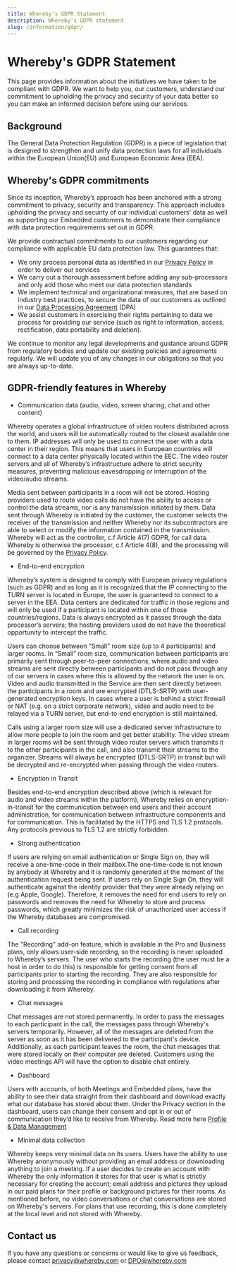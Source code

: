 ```yaml
---
title: Whereby's GDPR Statement
description: Whereby's GDPR statement
slug: /information/gdpr/
---
```


# Whereby's GDPR Statement

This page provides information about the initiatives we have taken to be compliant with GDPR. We want to help you, our customers, understand our commitment to upholding the privacy and security of your data better so you can make an informed decision before using our services.

## Background

The General Data Protection Regulation (GDPR) is a piece of legislation that is designed to strengthen and unify data protection laws for all individuals within the European Union(EU) and European Economic Area (EEA).

## Whereby's GDPR commitments

Since its inception, Whereby’s approach has been anchored with a strong commitment to privacy, security and transparency. This approach includes upholding the privacy and security of our individual customers' data as well as supporting our Embedded customers to demonstrate their compliance with data protection requirements set out in GDPR.

We provide contractual commitments to our customers regarding our compliance with applicable EU data protection law. This guarantees that:

* We only process personal data as identified in our [Privacy Policy](/information/tos/privacy-policy/) in order to deliver our services
* We carry out a thorough assessment before adding any sub-processors and only add those who meet our data protection standards
* We implement technical and organizational measures, that are based on industry best practices, to secure the data of our customers as outlined in our [Data Processing Agreement](/information/dpa/) (DPA)
* We assist customers in exercising their rights pertaining to data we process for providing our service (such as right to information, access, rectification, data portability and deletion).

We continue to monitor any legal developments and guidance around GDPR from regulatory bodies and update our existing policies and agreements regularly. We will update you of any changes in our obligations so that you are always up-to-date.


## GDPR-friendly features in Whereby

* Communication data (audio, video, screen sharing, chat and other content)

Whereby operates a global infrastructure of video routers distributed across the world, and users will be automatically routed to the closest available one to them. IP addresses will only be used to connect the user with a data center in their region. This means that users in European countries will connect to a data center physically located within the EEC. The video router servers and all of Whereby’s infrastructure adhere to strict security measures, preventing malicious eavesdropping or interruption of the video/audio streams.

Media sent between participants in a room will not be stored. Hosting providers used to route video calls do not have the ability to access or control the data streams, nor is any transmission initiated by them. Data sent through Whereby is initiated by the customer, the customer selects the receiver of the transmission and neither Whereby nor its subcontractors are able to select or modify the information contained in the transmission. Whereby will act as the controller, c.f Article 4(7) GDPR, for call data. Whereby is otherwise the processor, c.f Article 4(8), and the processing will be governed by the [Privacy Policy](/information/tos/privacy-policy/).

* End-to-end encryption

Whereby’s system is designed to comply with European privacy regulations (such as GDPR) and as long as it is recognized that the IP connecting to the TURN server is located in Europe, the user is guaranteed to connect to a server in the EEA. Data centers are dedicated for traffic in those regions and will only be used if a participant is located within one of those countries/regions. Data is always encrypted as it passes through the data processor’s servers; the hosting providers used do not have the theoretical opportunity to intercept the traffic.

Users can choose between “Small” room size (up to 4 participants) and larger rooms. In “Small” room size, communication between participants are primarily sent through peer-to-peer connections, where audio and video streams are sent directly between participants and do not pass through any of our servers in cases where this is allowed by the network the user is on. Video and audio transmitted in the Service are then sent directly between the participants in a room and are encrypted (DTLS-SRTP) with user-generated encryption keys. In cases where a user is behind a strict firewall or NAT (e.g. on a strict corporate network), video and audio need to be relayed via a TURN server, but end-to-end encryption is still maintained.

Calls using a larger room size will use a dedicated server infrastructure to allow more people to join the room and get better stability. The video stream in larger rooms will be sent through video router servers which transmits it to the other participants in the call, and also transmit their streams to the organizer. Streams will always be encrypted (DTLS-SRTP) in transit but will be decrypted and re-encrypted when passing through the video routers.

* Encryption in Transit

Besides end-to-end encryption described above (which is relevant for audio and video streams within the platform), Whereby relies on encryption-in-transit for the communication between end users and their account administration, for communication between infrastructure components and for communication. This is facilitated by the HTTPS and TLS 1.2 protocols. Any  protocols previous to TLS 1.2 are strictly forbidden.

* Strong authentication

If users are relying on email authentication or Single Sign on, they will receive a one-time-code in their mailbox.The one-time-code is not known by anybody at Whereby and it is randomly generated at the moment of the authentication request being sent. If users rely on Single Sign On, they will authenticate against the identity provider that they were already relying on (e.g Apple, Google). Therefore, it removes the need for end users to rely on passwords and removes the need for Whereby to store and process passwords, which greatly minimizes the risk of unauthorized user access if the Whereby databases are compromised.

* Call recording

The "Recording" add-on feature, which is available in the Pro and Business plans, only allows user-side recording, so the recording is never uploaded to Whereby’s servers. The user who starts the recording (the user must be a host in order to do this) is responsible for getting consent from all participants prior to starting the recording. They are also responsible for storing and processing the recording in compliance with regulations after downloading it from Whereby.

* Chat messages

Chat messages are not stored permanently. In order to pass the messages to each participant in the call, the messages pass through Whereby's servers temporarily. However, all of the messages are deleted from the server as soon as it has been delivered to the participant's device.  Additionally, as each participant leaves the room, the chat messages that were stored locally on their computer are deleted. Customers using the video meetings API will have the option to disable chat entirely.

* Dashboard

Users with accounts, of both Meetings and Embedded plans, have the ability to see their data straight from their dashboard and download exactly what our database has stored about them. Under the Privacy section in the dashboard, users can change their consent and opt in or out of communication they’d like to receive from Whereby. Read more here [Profile & Data Management](https://whereby.helpscoutdocs.com/article/533-profile-data-management)

* Minimal data collection

Whereby keeps very minimal data on its users. Users have the ability to use Whereby anonymously without providing an email address or downloading anything to join a meeting. If a user decides to create an account with Whereby the only information it stores for that user is what is strictly necessary for creating the account; email address and pictures they upload in our paid plans for their profile or background pictures for their rooms.  As mentioned before, no video conversations or chat conversations are stored on Whereby's servers. For plans that use recording, this is done completely at the local level and not stored with Whereby.

## Contact us
If you have any questions or concerns or would like to give us feedback, please contact privacy@whereby.com or DPO@whereby.com
